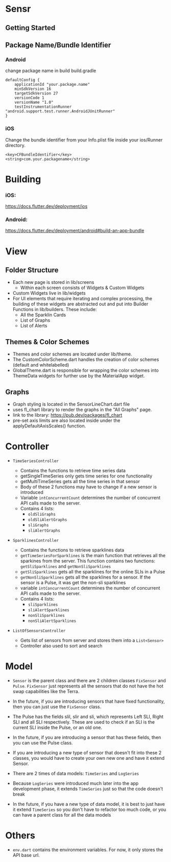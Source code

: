 # Sensr



## Getting Started



## Package Name/Bundle Identifier

### Android
change package name in build build.gradle

```
defaultConfig {
    applicationId "your.package.name"
    minSdkVersion 16
    targetSdkVersion 27
    versionCode 1
    versionName "1.0"
    testInstrumentationRunner "android.support.test.runner.AndroidJUnitRunner"
}
```

### iOS

Change the bundle identifier from your Info.plist file inside your ios/Runner directory.

```
<key>CFBundleIdentifier</key>
<string>com.your.packagename</string>
```

# Building

### iOS:
<https://docs.flutter.dev/deployment/ios>
### Android:
<https://docs.flutter.dev/deployment/android#build-an-app-bundle>


# View

## Folder Structure
- Each new page is stored in lib/screens
  - Within each screen consists of Widgets & Custom Widgets
- Custom Widgets live in lib/widgets
- For UI elements that require iterating and complex processing, the building of these widgets are abstracted out and put into Builder Functions in lib/builders. These include:
  - All the Sparklin Cards
  - List of Graphs
  - List of Alerts
## Themes & Color Schemes

- Themes and color schemes are located under lib/theme.
- The CustomColorScheme.dart handles the creation of color schemes (default and whitelabelled)
- GlobalTheme.dart is responsible for wrapping the color schemes into ThemeData widgets for further use by the MaterialApp widget.

## Graphs

- Graph styling is located in the SensorLineChart.dart file
- uses fl_chart library to render the graphs in the "All Graphs" page.
- link to the library: <https://pub.dev/packages/fl_chart>
- pre-set axis limits are also located inside under the applyDefaultAxisScales() function.

# Controller
- `TimeSeriesController`
    - Contains the functions to retrieve time series data
    - getSingleTimeSeries only gets time series for one functionality
    - getMultiTimeSeries gets all the time series in that sensor
    - Body of these 2 functions may have to change if a new sensor is introduced
    - Variable `intConcurrentCount` determines the number of concurrent API calls made to the server.
    - Contains 4 lists:
        - `oldSliGraphs`
        - `oldSliAlertGraphs`
        - `sliGraphs`
        - `sliAlertGraphs`

- `SparklinesController`
    - Contains the functions to retrieve sparklines data
    - `getTimeSeriesForSparklines` is the main function that retrieves all the sparkines from the server. This function contains two functions: `getSliSparklines` and `getNonSliSparklines`
    - `getSliSparklines` gets all the sparklines for the online SLIs in a Pulse
    - `getNonSliSparklines` gets all the sparklines for a sensor. If the sensor is a Pulse, it was get the non-sli sparklines
    - variable `intConcurrentCount` determines the number of concurrent API calls made to the server.
    - Contains 4 lists:
        - `sliSparklines`
        - `sliAlertSparklines`
        - `nonSliSparklines`
        - `nonSliAlertSparklines`

- `ListOfSensorsController`
    - Gets list of sensors from server and stores them into a `List<Sensor>` 
    - Controller also used to sort and search


# Model
- `Sensor` is the parent class and there are 2 children classes `FixSensor` and `Pulse`. `FixSensor` just represents all the sensors that do not have the hot swap capabilities like the Terra. 
- In the future, if you are introducing sensors that have fixed functionality, then you can just use the `FixSensor` class.
- The Pulse has the fields slil, slir and sli, which represents Left SLI, Right SLI and all SLI respectively. These are used to check if an SLI is the current SLI inside the Pulse, or an old one.
- In the future, if you are introducing a sensor that has these fields, then you can use the Pulse class.
- If you are introducing a new type of sensor that doesn't fit into these 2 classes, you would have to create your own new one and have it extend Sensor.

- There are 2 times of data models: `TimeSeries` and `LogSeries`
- Because `LogSeries` were introduced much later into the app development phase, it extends `TimeSeries` just so that the code doesn't break
- In the future, if you have a new type of data model, it is best to just have it extend `TimeSeries` so you don't have to refactor too much code, or you can have a parent class for all the data models

# Others
- `env.dart` contains the environment variables. For now, it only stores the API base url.
